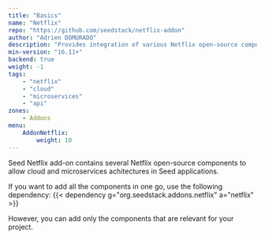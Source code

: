```yaml
---
title: "Basics"
name: "Netflix"
repo: "https://github.com/seedstack/netflix-addon"
author: "Adrien DOMURADO"
description: "Provides integration of various Netflix open-source components with SeedStack."
min-version: "16.11+"
backend: true
weight: -1
tags:
    - "netflix"
    - "cloud"
    - "microservices"
    - "api"
zones:
    - Addons
menu:
    AddonNetflix:
        weight: 10
---
```


Seed Netflix add-on contains several Netflix open-source components to allow cloud and microservices achitectures in Seed applications.

If you want to add all the components in one go, use the following dependency:
{{< dependency g="org.seedstack.addons.netflix" a="netflix" >}}

However, you can add only the components that are relevant for your project.
